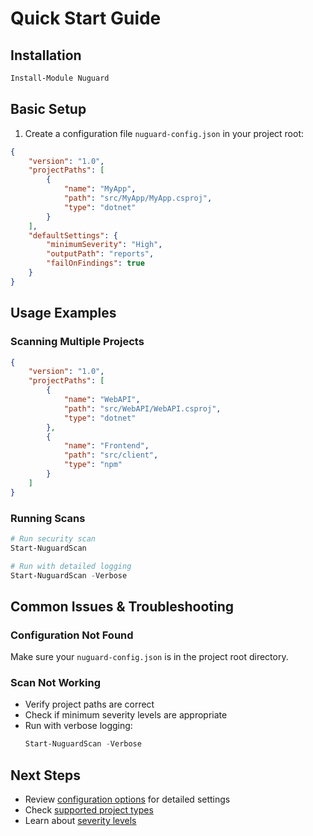 # Quick Start Guide

## Installation

```powershell
Install-Module Nuguard
```

## Basic Setup

1. Create a configuration file `nuguard-config.json` in your project root:

```json
{
    "version": "1.0",
    "projectPaths": [
        {
            "name": "MyApp",
            "path": "src/MyApp/MyApp.csproj",
            "type": "dotnet"
        }
    ],
    "defaultSettings": {
        "minimumSeverity": "High",
        "outputPath": "reports",
        "failOnFindings": true
    }
}
```

## Usage Examples

### Scanning Multiple Projects

```json
{
    "version": "1.0",
    "projectPaths": [
        {
            "name": "WebAPI",
            "path": "src/WebAPI/WebAPI.csproj",
            "type": "dotnet"
        },
        {
            "name": "Frontend",
            "path": "src/client",
            "type": "npm"
        }
    ]
}
```

### Running Scans

```powershell
# Run security scan
Start-NuguardScan

# Run with detailed logging
Start-NuguardScan -Verbose
```

## Common Issues & Troubleshooting

### Configuration Not Found
Make sure your `nuguard-config.json` is in the project root directory.

### Scan Not Working
- Verify project paths are correct
- Check if minimum severity levels are appropriate
- Run with verbose logging:
  ```powershell
  Start-NuguardScan -Verbose
  ```

## Next Steps

- Review [configuration options](./configuration.md) for detailed settings
- Check [supported project types](./configuration.md#project-types)
- Learn about [severity levels](./configuration.md#default-settings)
